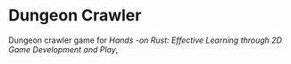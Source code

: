 # Dungeon Crawler

Dungeon crawler game for *Hands -on Rust: Effective Learning through 2D Game Development and Play*,

